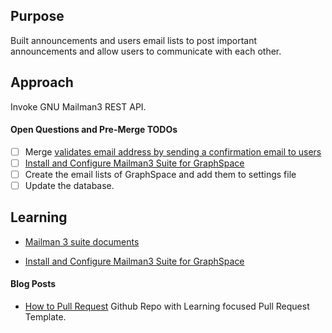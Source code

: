 ## Purpose
Built announcements and users email lists to post important announcements and allow users to communicate with each other. 

## Approach
Invoke GNU Mailman3 REST API. 

#### Open Questions and Pre-Merge TODOs
- [ ] Merge [validates email address by sending a confirmation email to users](https://github.com/Murali-group/GraphSpace/pull/368)
- [ ] [Install and Configure Mailman3 Suite for GraphSpace](https://github.com/Murali-group/GraphSpace/wiki/Install-and-Configure-Mailman3-Suite-for-GraphSpace-(Ubuntu-16.04,-PostgreSQL,-Apache2,-Postfix))
- [ ] Create the email lists of GraphSpace and add them to settings file
- [ ] Update the database.

## Learning
- [Mailman 3 suite documents](http://docs.mailman3.org/en/latest/)

- [Install and Configure Mailman3 Suite for GraphSpace](https://github.com/Murali-group/GraphSpace/wiki/Install-and-Configure-Mailman3-Suite-for-GraphSpace-(Ubuntu-16.04,-PostgreSQL,-Apache2,-Postfix))


#### Blog Posts
- [How to Pull Request](https://github.com/flexyford/pull-request) Github Repo with Learning focused Pull Request Template.
